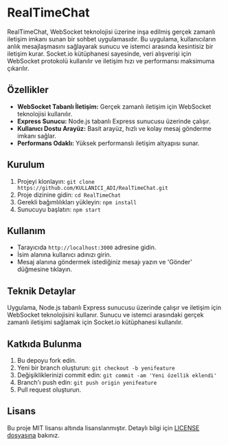 # RealTimeChat

RealTimeChat, WebSocket teknolojisi üzerine inşa edilmiş gerçek zamanlı iletişim imkanı sunan bir sohbet uygulamasıdır. Bu uygulama, kullanıcıların anlık mesajlaşmasını sağlayarak sunucu ve istemci arasında kesintisiz bir iletişim kurar. Socket.io kütüphanesi sayesinde, veri alışverişi için WebSocket protokolü kullanılır ve iletişim hızı ve performansı maksimuma çıkarılır.

## Özellikler

- **WebSocket Tabanlı İletişim:** Gerçek zamanlı iletişim için WebSocket teknolojisi kullanılır.
- **Express Sunucu:** Node.js tabanlı Express sunucusu üzerinde çalışır.
- **Kullanıcı Dostu Arayüz:** Basit arayüz, hızlı ve kolay mesaj gönderme imkanı sağlar.
- **Performans Odaklı:** Yüksek performanslı iletişim altyapısı sunar.

## Kurulum

1. Projeyi klonlayın: `git clone https://github.com/KULLANICI_ADI/RealTimeChat.git`
2. Proje dizinine gidin: `cd RealTimeChat`
3. Gerekli bağımlılıkları yükleyin: `npm install`
4. Sunucuyu başlatın: `npm start`

## Kullanım

- Tarayıcıda `http://localhost:3000` adresine gidin.
- İsim alanına kullanıcı adınızı girin.
- Mesaj alanına göndermek istediğiniz mesajı yazın ve 'Gönder' düğmesine tıklayın.

## Teknik Detaylar

Uygulama, Node.js tabanlı Express sunucusu üzerinde çalışır ve iletişim için WebSocket teknolojisini kullanır. Sunucu ve istemci arasındaki gerçek zamanlı iletişimi sağlamak için Socket.io kütüphanesi kullanılır.

## Katkıda Bulunma

1. Bu depoyu fork edin.
2. Yeni bir branch oluşturun: `git checkout -b yenifeature`
3. Değişikliklerinizi commit edin: `git commit -am 'Yeni özellik eklendi'`
4. Branch'ı push edin: `git push origin yenifeature`
5. Pull request oluşturun.

## Lisans

Bu proje MIT lisansı altında lisanslanmıştır. Detaylı bilgi için [LICENSE dosyasına](LICENSE) bakınız.
